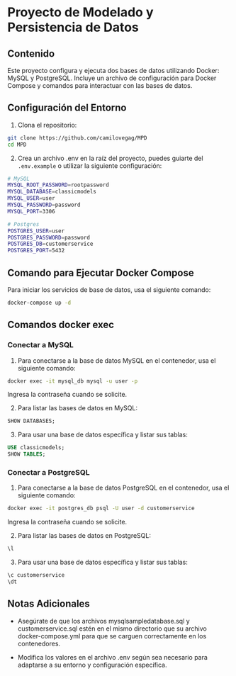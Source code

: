 # Proyecto de Modelado y Persistencia de Datos

## Contenido

Este proyecto configura y ejecuta dos bases de datos utilizando Docker: MySQL y PostgreSQL. Incluye un archivo de configuración para Docker Compose y comandos para interactuar con las bases de datos.

## Configuración del Entorno
1. Clona el repositorio:

```bash
git clone https://github.com/camilovegag/MPD
cd MPD
```

2. Crea un archivo .env en la raíz del proyecto, puedes guiarte del `.env.example` o utilizar la siguiente configuración:

```sh
# MySQL
MYSQL_ROOT_PASSWORD=rootpassword
MYSQL_DATABASE=classicmodels
MYSQL_USER=user
MYSQL_PASSWORD=password
MYSQL_PORT=3306

# Postgres
POSTGRES_USER=user
POSTGRES_PASSWORD=password
POSTGRES_DB=customerservice
POSTGRES_PORT=5432
```

## Comando para Ejecutar Docker Compose

Para iniciar los servicios de base de datos, usa el siguiente comando:

```bash
docker-compose up -d
```

## Comandos docker exec

### Conectar a MySQL

1. Para conectarse a la base de datos MySQL en el contenedor, usa el siguiente comando:
```bash
docker exec -it mysql_db mysql -u user -p
```
Ingresa la contraseña cuando se solicite.

2. Para listar las bases de datos en MySQL:

```sql
SHOW DATABASES;
```

3. Para usar una base de datos específica y listar sus tablas:

```sql
USE classicmodels;
SHOW TABLES;
```

### Conectar a PostgreSQL

1. Para conectarse a la base de datos PostgreSQL en el contenedor, usa el siguiente comando:

```bash
docker exec -it postgres_db psql -U user -d customerservice
```
Ingresa la contraseña cuando se solicite.


2. Para listar las bases de datos en PostgreSQL:

```bash
\l
```

3. Para usar una base de datos específica y listar sus tablas:

```bash
\c customerservice
\dt
```

## Notas Adicionales

- Asegúrate de que los archivos mysqlsampledatabase.sql y customerservice.sql estén en el mismo directorio que su archivo docker-compose.yml para que se carguen correctamente en los contenedores.

- Modifica los valores en el archivo .env según sea necesario para adaptarse a su entorno y configuración específica.
